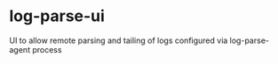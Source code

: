 # log-parse-ui
UI to allow remote parsing and tailing of logs configured via log-parse-agent process
